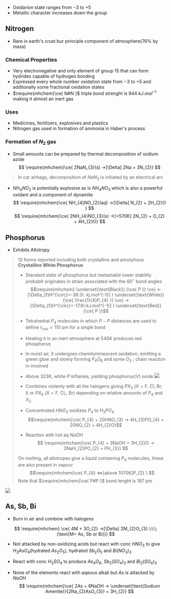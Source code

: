 - Oxidarion state ranges from $-3$ to $+5$ 
- Metallic character increases down the group


## Nitrogen

- Rare in earth's crust bur principle component of atmosphere($76$% by mass)

### Chemical Properties 
- Very electronegative and only element of group $15$ that can form hydrides capable of hydrogen bonding 
- Expressed every whole number oxidation state from $-3$ to $+5$ and additonally some fractional oxidation states 
- $\require{mhchem}\ce{ N#N }$ triple bond strenght is $944\: kJ.mol^{-1}$ making it almost an inert gas 

### Uses 
- Medicines, fertilizers, explosives and plastics 
- Nitrogen gas used in formation of ammonia in Haber's process 


### Formation of $N_{2}$ gas 
- Small amounts can be prepared by thermal decomposition of sodium azide
$$
\require{mhchem}\ce{ 2NaN_{3}(s) ->[\Delta] 2Na + 3N_{2}}
$$
>In car airbags, decomposition of $NaN_{3}$ is initiated by an electrical arc 

- $NH_{4}NO_{2}$ is potentially explosive as is $NH_{4}NO_{3}$ which is also a powerful oxidant and a component of dynamite 
$$
\require{mhchem}\ce{ NH_{4}NO_{2}(aq) ->[\Delta] N_{2} + 2H_{2}O }
$$
$$
\require{mhchem}\ce{ 2NH_{4}NO_{3}(s) ->[>570K] 2N_{2} + O_{2} + 4H_{2}O}
$$


## Phosphorus 
- Exhibits Allotropy 
>$12$ forms reported including both crystalline and amorphous 
> **Crystalline White Phosphorus**
> - Standard state of phosphorus but metastable 
> 	lower stability probablt originates in strain associated with the $60^{\circ}$ bond angles 
> 	$$\require{mhchem} \underset{\text{Black}} {\ce{ P }} \ce{ <-[\Delta_{f}H^{\circ}=-39.3\: kj.mol^{-1}] } \underset{\text{White}}{\ce{ \frac{1}{4}P_{4} }} \ce{ ->[\Delta_{f}H^{\circ}=-17.6\:kJ.mol^{-1}] } \underset{\text{Red}} {\ce{ P }}$$
> 	
> - Tetrahedral $P_{4}$ molecules in which $P-P$ distances are used to define $r_{\text{cov}}=110\:\text{pm}$ for a single bond 
> 
> - Heating it in an inert atmosphere at $540K$ produces red phosphorus 
> 
>  - In moist air, it undergoes chemiluminescent oxidation, emitting a green glow and slowly forming $P_{4}O_{8}$ and some $O_{3}$  ; chain reaction in involved
>  
>  - Above $323K$, white $P$ inflames, yielding phosphorus($V$) oxide 
> 	 ![](https://i.imgur.com/M8raous.png)
> 
> - Combines violenty with all the halogens giving $PX_{3}$ ($X=\text{F, Cl, Br, I}$) or $PX_{5}$ ($X=\text{F, CL, Br}$) depending on relative amounts of $P_{4}$ and $X_{2}$ 
> 
> - Concentrated $HNO_{3}$ oxidizes $P_{4}$ to $H_{3}PO_{4}$ 
> $$\require{mhchem}\ce{ P_{4} + 20HNO_{3} -> 4H_{3}PO_{4} + 20NO_{2} + 4H_{2}O}$$
>  - Reaction with hot aq $NaOH$ $$
\require{mhchem}\ce{ P_{4} + 3NaOH + 3H_{2}O -> 3NaH_{2}PO_{2} + PH_{3}}
$$
>
>
> On melting, all allotropes give a liquid containing $P_{4}$ molecules, these are also present in vapour 
> $$\require{mhchem}\ce{ P_{4} <=>[above 1070K]P_{2} }
$$
>Note that $\require{mhchem}\ce{ P#P }$ bond lenght is $187\:\text{pm}$

![](https://i.imgur.com/1N0tRdX.png)


## As, Sb, Bi 

- Burn in air and combine with halogens 

$$
\require{mhchem} \ce{ 4M + 3O_{2} ->[\Delta] 2M_{2}O_{3} \:\:\;(\text{M= As, Sb or Bi})}
$$
- Not attacked by non-oxidizing acids but react with conc $HNO_{3}$ to give $H_{3}AsO_{4}$(hydrated $As_{2}O_{5}$), hydrated $Sb_{2}O_{5}$ and $Bi(NO_{3})_{3}$ 
- React with conc $H_{2}SO_{4}$ to produce $As_{4}O_{6}$, $Sb_{2}(SO_{4})_{3}$ and $Bi_{2}(SO_{4})_{3}$ 

- None of the elements react with aqeous alkali but $As$ is attacked by $NaOH$ 
$$
\require{mhchem}\ce{ 2As + 6NaOH  -> \underset{\text{Sodium Amenite}}{2Na_{2}AsO_{3}} + 3H_{2}}
$$
